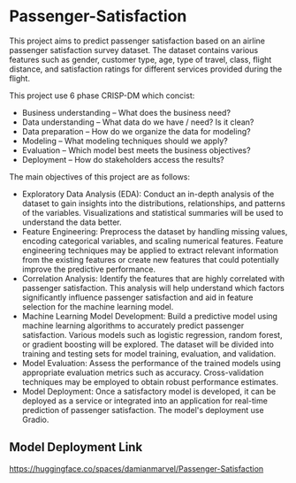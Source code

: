 # Passenger-Satisfaction

This project aims to predict passenger satisfaction based on an airline passenger satisfaction survey dataset. The dataset contains various features such as gender, customer type, age, type of travel, class, flight distance, and satisfaction ratings for different services provided during the flight.

This project use 6 phase CRISP-DM which concist:
- Business understanding – What does the business need?
- Data understanding – What data do we have / need? Is it clean?
- Data preparation – How do we organize the data for modeling?
- Modeling – What modeling techniques should we apply?
- Evaluation – Which model best meets the business objectives?
- Deployment – How do stakeholders access the results?

The main objectives of this project are as follows:
- Exploratory Data Analysis (EDA): Conduct an in-depth analysis of the dataset to gain insights into the distributions, relationships, and patterns of the variables. Visualizations and statistical summaries will be used to understand the data better.
- Feature Engineering: Preprocess the dataset by handling missing values, encoding categorical variables, and scaling numerical features. Feature engineering techniques may be applied to extract relevant information from the existing features or create new features that could potentially improve the predictive performance.
- Correlation Analysis: Identify the features that are highly correlated with passenger satisfaction. This analysis will help understand which factors significantly influence passenger satisfaction and aid in feature selection for the machine learning model.
- Machine Learning Model Development: Build a predictive model using machine learning algorithms to accurately predict passenger satisfaction. Various models such as logistic regression, random forest, or gradient boosting will be explored. The dataset will be divided into training and testing sets for model training, evaluation, and validation.
- Model Evaluation: Assess the performance of the trained models using appropriate evaluation metrics such as accuracy. Cross-validation techniques may be employed to obtain robust performance estimates.
- Model Deployment: Once a satisfactory model is developed, it can be deployed as a service or integrated into an application for real-time prediction of passenger satisfaction. The model's deployment use Gradio.

## Model Deployment Link
https://huggingface.co/spaces/damianmarvel/Passenger-Satisfaction
